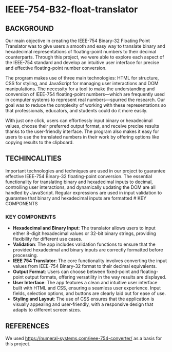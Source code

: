 # IEEE-754-B32-float-translator

## BACKGROUND

Our main objective in creating the IEEE-754 Binary-32 Floating Point Translator was to give users a smooth and easy way to translate binary and hexadecimal representations of floating-point numbers to their decimal counterparts. Through this project, we were able to explore each aspect of the IEEE-754 standard and develop an intuitive user interface for precise and effective floating-point number conversion.

The program makes use of three main technologies: HTML for structure, CSS for styling, and JavaScript for managing user interactions and DOM manipulations. The necessity for a tool to make the understanding and conversion of IEEE-754 floating-point numbers—which are frequently used in computer systems to represent real numbers—spurred the research. Our goal was to reduce the complexity of working with these representations so that professionals, educators, and students could do it more easily.

With just one click, users can effortlessly input binary or hexadecimal values, choose their preferred output format, and receive precise results thanks to the user-friendly interface. The program also makes it easy for users to use the translated numbers in their work by offering options like copying results to the clipboard.

## TECHINCALITIES

Important technologies and techniques are used in our project to guarantee effective IEEE-754 Binary-32 floating-point conversion. The essential functionality for translating binary and hexadecimal inputs to decimal, controlling user interactions, and dynamically updating the DOM are all handled by JavaScript. Regular expressions are used in input validation to guarantee that binary and hexadecimal inputs are formatted # KEY COMPONENTS

### KEY COMPONENTS
- **Hexadecimal and Binary Input**: The translator allows users to input either 8-digit hexadecimal values or 32-bit binary strings, providing flexibility for different use cases.
- **Validation**: The app includes validation functions to ensure that the provided hexadecimal and binary inputs are correctly formatted before processing.
- **IEEE 754 Translator**: The core functionality involves converting the input values from IEEE-754 Binary-32 format to their decimal equivalents.
- **Output Format**: Users can choose between fixed-point and floating-point output formats, offering versatility in the way results are displayed.
- **User Interface**: The app features a clean and intuitive user interface built with HTML and CSS, ensuring a seamless user experience. Input fields, selection options, and buttons are clearly laid out for ease of use.
- **Styling and Layout**: The use of CSS ensures that the application is visually appealing and user-friendly, with a responsive design that adapts to different screen sizes.

## REFERENCES

We used https://numeral-systems.com/ieee-754-converter/ as a basis for this project.


